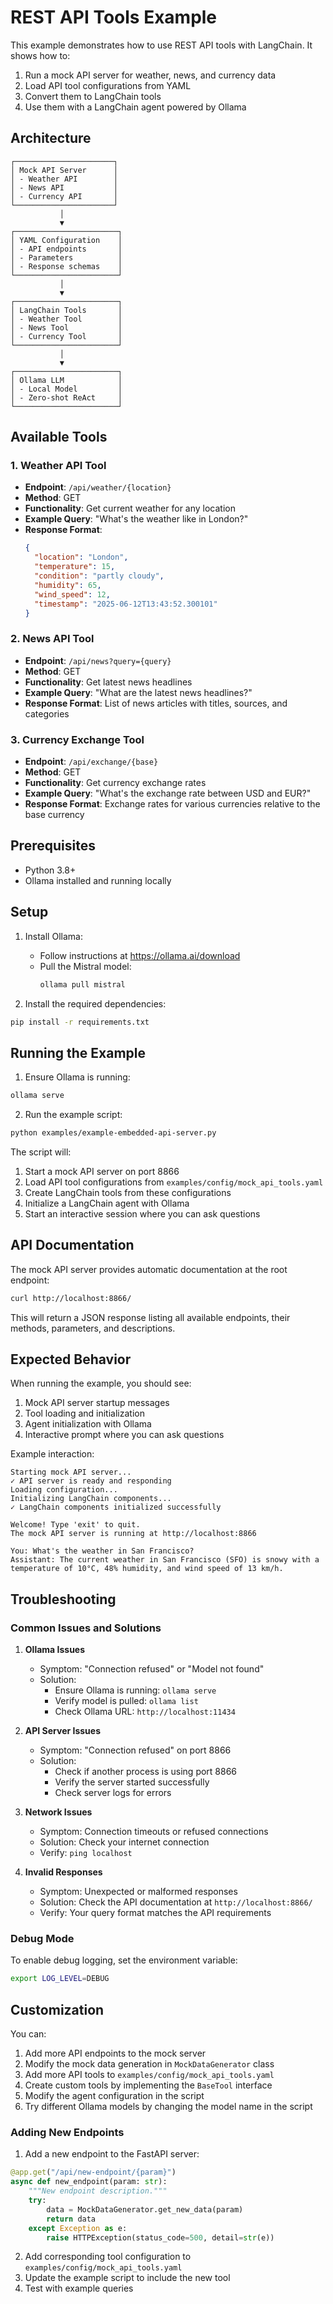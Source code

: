 # REST API Tools Example

This example demonstrates how to use REST API tools with LangChain. It shows how to:
1. Run a mock API server for weather, news, and currency data
2. Load API tool configurations from YAML
3. Convert them to LangChain tools
4. Use them with a LangChain agent powered by Ollama

## Architecture

```
┌──────────────────────┐
│ Mock API Server      │
│ - Weather API        │
│ - News API           │
│ - Currency API       │
└──────────────────────┘
           │
           ▼
┌───────────────────────┐
│ YAML Configuration    │
│ - API endpoints       │
│ - Parameters          │
│ - Response schemas    │
└───────────────────────┘
           │
           ▼
┌───────────────────────┐
│ LangChain Tools       │
│ - Weather Tool        │
│ - News Tool           │
│ - Currency Tool       │
└───────────────────────┘
           │
           ▼
┌───────────────────────┐
│ Ollama LLM            │
│ - Local Model         │
│ - Zero-shot ReAct     │
└───────────────────────┘
```

## Available Tools

### 1. Weather API Tool
- **Endpoint**: `/api/weather/{location}`
- **Method**: GET
- **Functionality**: Get current weather for any location
- **Example Query**: "What's the weather like in London?"
- **Response Format**: 
  ```json
  {
    "location": "London",
    "temperature": 15,
    "condition": "partly cloudy",
    "humidity": 65,
    "wind_speed": 12,
    "timestamp": "2025-06-12T13:43:52.300101"
  }
  ```

### 2. News API Tool
- **Endpoint**: `/api/news?query={query}`
- **Method**: GET
- **Functionality**: Get latest news headlines
- **Example Query**: "What are the latest news headlines?"
- **Response Format**: List of news articles with titles, sources, and categories

### 3. Currency Exchange Tool
- **Endpoint**: `/api/exchange/{base}`
- **Method**: GET
- **Functionality**: Get currency exchange rates
- **Example Query**: "What's the exchange rate between USD and EUR?"
- **Response Format**: Exchange rates for various currencies relative to the base currency

## Prerequisites

- Python 3.8+
- Ollama installed and running locally

## Setup

1. Install Ollama:
   - Follow instructions at https://ollama.ai/download
   - Pull the Mistral model:
     ```bash
     ollama pull mistral
     ```

2. Install the required dependencies:
```bash
pip install -r requirements.txt
```

## Running the Example

1. Ensure Ollama is running:
```bash
ollama serve
```

2. Run the example script:
```bash
python examples/example-embedded-api-server.py
```

The script will:
1. Start a mock API server on port 8866
2. Load API tool configurations from `examples/config/mock_api_tools.yaml`
3. Create LangChain tools from these configurations
4. Initialize a LangChain agent with Ollama
5. Start an interactive session where you can ask questions

## API Documentation

The mock API server provides automatic documentation at the root endpoint:
```bash
curl http://localhost:8866/
```

This will return a JSON response listing all available endpoints, their methods, parameters, and descriptions.

## Expected Behavior

When running the example, you should see:
1. Mock API server startup messages
2. Tool loading and initialization
3. Agent initialization with Ollama
4. Interactive prompt where you can ask questions

Example interaction:
```
Starting mock API server...
✓ API server is ready and responding
Loading configuration...
Initializing LangChain components...
✓ LangChain components initialized successfully

Welcome! Type 'exit' to quit.
The mock API server is running at http://localhost:8866

You: What's the weather in San Francisco?
Assistant: The current weather in San Francisco (SFO) is snowy with a temperature of 10°C, 48% humidity, and wind speed of 13 km/h.
```

## Troubleshooting

### Common Issues and Solutions

1. **Ollama Issues**
   - Symptom: "Connection refused" or "Model not found"
   - Solution: 
     - Ensure Ollama is running: `ollama serve`
     - Verify model is pulled: `ollama list`
     - Check Ollama URL: `http://localhost:11434`

2. **API Server Issues**
   - Symptom: "Connection refused" on port 8866
   - Solution: 
     - Check if another process is using port 8866
     - Verify the server started successfully
     - Check server logs for errors

3. **Network Issues**
   - Symptom: Connection timeouts or refused connections
   - Solution: Check your internet connection
   - Verify: `ping localhost`

4. **Invalid Responses**
   - Symptom: Unexpected or malformed responses
   - Solution: Check the API documentation at `http://localhost:8866/`
   - Verify: Your query format matches the API requirements

### Debug Mode

To enable debug logging, set the environment variable:
```bash
export LOG_LEVEL=DEBUG
```

## Customization

You can:
1. Add more API endpoints to the mock server
2. Modify the mock data generation in `MockDataGenerator` class
3. Add more API tools to `examples/config/mock_api_tools.yaml`
4. Create custom tools by implementing the `BaseTool` interface
5. Modify the agent configuration in the script
6. Try different Ollama models by changing the model name in the script

### Adding New Endpoints

1. Add a new endpoint to the FastAPI server:
```python
@app.get("/api/new-endpoint/{param}")
async def new_endpoint(param: str):
    """New endpoint description."""
    try:
        data = MockDataGenerator.get_new_data(param)
        return data
    except Exception as e:
        raise HTTPException(status_code=500, detail=str(e))
```

2. Add corresponding tool configuration to `examples/config/mock_api_tools.yaml`
3. Update the example script to include the new tool
4. Test with example queries 